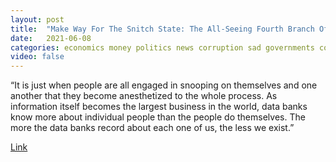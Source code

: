 ```yaml
---
layout: post
title:  "Make Way For The Snitch State: The All-Seeing Fourth Branch Of Government"
date:   2021-06-08
categories: economics money politics news corruption sad governments corruption
video: false
---
```


“It is just when people are all engaged in snooping on themselves and one another that they become anesthetized to the whole process. As information itself becomes the largest business in the world, data banks know more about individual people than the people do themselves. The more the data banks record about each one of us, the less we exist.”

[Link](//www.zerohedge.com/geopolitical/make-way-snitch-state-all-seeing-fourth-branch-government)

